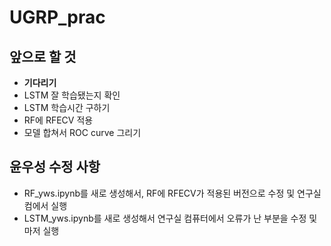 # UGRP_prac

## 앞으로 할 것
- **기다리기**
- LSTM 잘 학습됐는지 확인
- LSTM 학습시간 구하기
- RF에 RFECV 적용
- 모델 합쳐서 ROC curve 그리기

## 윤우성 수정 사항
- RF_yws.ipynb를 새로 생성해서, RF에 RFECV가 적용된 버전으로 수정 및 연구실 컴에서 실행
- LSTM_yws.ipynb를 새로 생성해서 연구실 컴퓨터에서 오류가 난 부분을 수정 및 마저 실행 